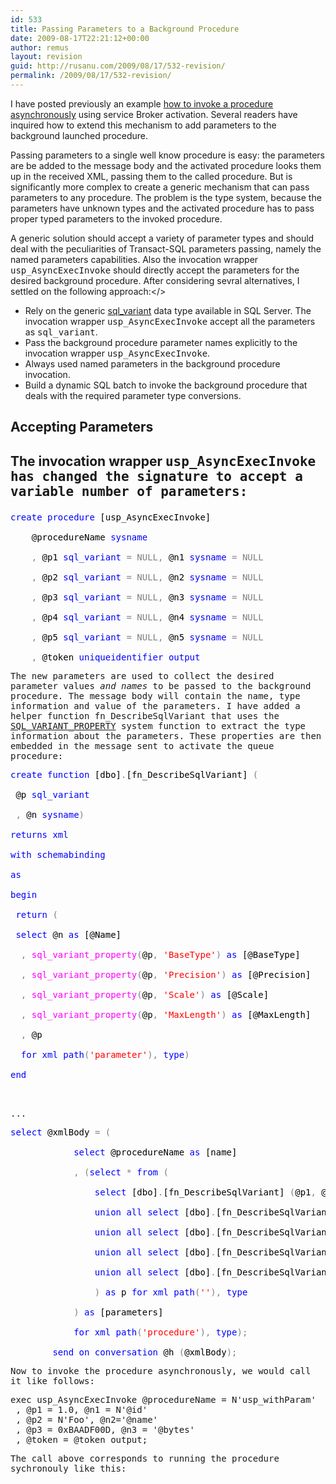 ```yaml
---
id: 533
title: Passing Parameters to a Background Procedure
date: 2009-08-17T22:21:12+00:00
author: remus
layout: revision
guid: http://rusanu.com/2009/08/17/532-revision/
permalink: /2009/08/17/532-revision/
---
```

I have posted previously an example [how to invoke a procedure asynchronously](http://rusanu.com/2009/08/05/asynchronous-procedure-execution) using service Broker activation. Several readers have inquired how to extend this mechanism to add parameters to the background launched procedure.

Passing parameters to a single well know procedure is easy: the parameters are be added to the message body and the activated procedure looks them up in the received XML, passing them to the called procedure. But is significantly more complex to create a generic mechanism that can pass parameters to any procedure. The problem is the type system, because the parameters have unknown types and the activated procedure has to pass proper typed parameters to the invoked procedure.

A generic solution should accept a variety of parameter types and should deal with the peculiarities of Transact-SQL parameters passing, namely the named parameters capabilities. Also the invocation wrapper <tt>usp_AsyncExecInvoke</tt> should directly accept the parameters for the desired background procedure. After considering sevral alternatives, I settled on the following approach:</>

  * Rely on the generic <a href="http://msdn.microsoft.com/en-us/library/ms173829.aspx" target="_blank">sql_variant</a> data type available in SQL Server. The invocation wrapper <tt>usp_AsyncExecInvoke</tt> accept all the parameters as <tt>sql_variant</tt>.
  * Pass the background procedure parameter names explicitly to the invocation wrapper <tt>usp_AsyncExecInvoke</tt>.
  * Always used named parameters in the background procedure invocation.
  * Build a dynamic SQL batch to invoke the background procedure that deals with the required parameter type conversions.

## Accepting Parameters  


## The invocation wrapper <tt>usp_AsyncExecInvoke<tt> has changed the signature to accept a variable number of parameters:</p> 

<pre>
<span style="color: Black"></span><span style="color:Blue">create procedure </span><span style="color:Black">[usp_AsyncExecInvoke]<br />
    @procedureName </span><span style="color:Blue">sysname<br />
    </span><span style="color:Gray">, </span><span style="color:Black">@p1 </span><span style="color:Blue">sql_variant </span><span style="color:Gray">= NULL, </span><span style="color:Black">@n1 </span><span style="color:Blue">sysname </span><span style="color:Gray">= NULL<br />
    , </span><span style="color:Black">@p2 </span><span style="color:Blue">sql_variant </span><span style="color:Gray">= NULL, </span><span style="color:Black">@n2 </span><span style="color:Blue">sysname </span><span style="color:Gray">= NULL<br />
    , </span><span style="color:Black">@p3 </span><span style="color:Blue">sql_variant </span><span style="color:Gray">= NULL, </span><span style="color:Black">@n3 </span><span style="color:Blue">sysname </span><span style="color:Gray">= NULL<br />
    , </span><span style="color:Black">@p4 </span><span style="color:Blue">sql_variant </span><span style="color:Gray">= NULL, </span><span style="color:Black">@n4 </span><span style="color:Blue">sysname </span><span style="color:Gray">= NULL<br />
    , </span><span style="color:Black">@p5 </span><span style="color:Blue">sql_variant </span><span style="color:Gray">= NULL, </span><span style="color:Black">@n5 </span><span style="color:Blue">sysname </span><span style="color:Gray">= NULL<br />
    , </span><span style="color:Black">@token </span><span style="color:Blue">uniqueidentifier output</span>
</pre>

<p>
  The new parameters are used to collect the desired parameter values <i>and names</i> to be passed to the background procedure. The message body will contain the name, type information and value of the parameters. I have added a helper function <tt>fn_DescribeSqlVariant</tt> that uses the <a href="http://msdn.microsoft.com/en-us/library/ms178550.aspx" target="_blank">SQL_VARIANT_PROPERTY</a> system function to extract the type information about the parameters. These properties are then embedded in the message sent to activate the queue procedure:
</p>

<pre>
<span style="color: Black"></span><span style="color:Blue">create function </span><span style="color:Black">[dbo]</span><span style="color:Gray">.</span><span style="color:Black">[fn_DescribeSqlVariant] </span><span style="color:Gray">(<br />
 </span><span style="color:Black">@p </span><span style="color:Blue">sql_variant<br />
 </span><span style="color:Gray">, </span><span style="color:Black">@n </span><span style="color:Blue">sysname</span><span style="color:Gray">)<br />
</span><span style="color:Blue">returns xml<br />
with schemabinding<br />
as<br />
begin<br />
 return </span><span style="color:Gray">(<br />
 </span><span style="color:Blue">select </span><span style="color:Black">@n </span><span style="color:Blue">as </span><span style="color:Black">[@Name]<br />
  </span><span style="color:Gray">, </span><span style="color:Fuchsia">sql_variant_property</span><span style="color:Gray">(</span><span style="color:Black">@p</span><span style="color:Gray">, </span><span style="color:Red">'BaseType'</span><span style="color:Gray">) </span><span style="color:Blue">as </span><span style="color:Black">[@BaseType]<br />
  </span><span style="color:Gray">, </span><span style="color:Fuchsia">sql_variant_property</span><span style="color:Gray">(</span><span style="color:Black">@p</span><span style="color:Gray">, </span><span style="color:Red">'Precision'</span><span style="color:Gray">) </span><span style="color:Blue">as </span><span style="color:Black">[@Precision]<br />
  </span><span style="color:Gray">, </span><span style="color:Fuchsia">sql_variant_property</span><span style="color:Gray">(</span><span style="color:Black">@p</span><span style="color:Gray">, </span><span style="color:Red">'Scale'</span><span style="color:Gray">) </span><span style="color:Blue">as </span><span style="color:Black">[@Scale]<br />
  </span><span style="color:Gray">, </span><span style="color:Fuchsia">sql_variant_property</span><span style="color:Gray">(</span><span style="color:Black">@p</span><span style="color:Gray">, </span><span style="color:Red">'MaxLength'</span><span style="color:Gray">) </span><span style="color:Blue">as </span><span style="color:Black">[@MaxLength]<br />
  </span><span style="color:Gray">, </span><span style="color:Black">@p<br />
  </span><span style="color:Blue">for xml path</span><span style="color:Gray">(</span><span style="color:Red">'parameter'</span><span style="color:Gray">), </span><span style="color:Blue">type</span><span style="color:Gray">)<br />
</span><span style="color:Blue">end<br />
</span>
</pre>

<p>
  ...
</p>

<pre>
<span style="color: Black"></span><span style="color:Blue">select </span><span style="color:Black">@xmlBody </span><span style="color:Gray">= (<br />
			</span><span style="color:Blue">select </span><span style="color:Black">@procedureName </span><span style="color:Blue">as </span><span style="color:Black">[name]<br />
			</span><span style="color:Gray">, (</span><span style="color:Blue">select </span><span style="color:Gray">* </span><span style="color:Blue">from </span><span style="color:Gray">(<br />
				</span><span style="color:Blue">select </span><span style="color:Black">[dbo]</span><span style="color:Gray">.</span><span style="color:Black">[fn_DescribeSqlVariant] </span><span style="color:Gray">(</span><span style="color:Black">@p1</span><span style="color:Gray">, </span><span style="color:Black">@n1</span><span style="color:Gray">) </span><span style="color:Blue">AS </span><span style="color:Black">[*] </span><span style="color:Blue">WHERE </span><span style="color:Black">@p1 </span><span style="color:Gray">IS NOT NULL<br />
				</span><span style="color:Blue">union all select </span><span style="color:Black">[dbo]</span><span style="color:Gray">.</span><span style="color:Black">[fn_DescribeSqlVariant] </span><span style="color:Gray">(</span><span style="color:Black">@p2</span><span style="color:Gray">, </span><span style="color:Black">@n2</span><span style="color:Gray">) </span><span style="color:Blue">AS </span><span style="color:Black">[*] </span><span style="color:Blue">WHERE </span><span style="color:Black">@p2 </span><span style="color:Gray">IS NOT NULL<br />
				</span><span style="color:Blue">union all select </span><span style="color:Black">[dbo]</span><span style="color:Gray">.</span><span style="color:Black">[fn_DescribeSqlVariant] </span><span style="color:Gray">(</span><span style="color:Black">@p3</span><span style="color:Gray">, </span><span style="color:Black">@n3</span><span style="color:Gray">) </span><span style="color:Blue">AS </span><span style="color:Black">[*] </span><span style="color:Blue">WHERE </span><span style="color:Black">@p3 </span><span style="color:Gray">IS NOT NULL<br />
				</span><span style="color:Blue">union all select </span><span style="color:Black">[dbo]</span><span style="color:Gray">.</span><span style="color:Black">[fn_DescribeSqlVariant] </span><span style="color:Gray">(</span><span style="color:Black">@p4</span><span style="color:Gray">, </span><span style="color:Black">@n4</span><span style="color:Gray">) </span><span style="color:Blue">AS </span><span style="color:Black">[*] </span><span style="color:Blue">WHERE </span><span style="color:Black">@p4 </span><span style="color:Gray">IS NOT NULL<br />
				</span><span style="color:Blue">union all select </span><span style="color:Black">[dbo]</span><span style="color:Gray">.</span><span style="color:Black">[fn_DescribeSqlVariant] </span><span style="color:Gray">(</span><span style="color:Black">@p5</span><span style="color:Gray">, </span><span style="color:Black">@n5</span><span style="color:Gray">) </span><span style="color:Blue">AS </span><span style="color:Black">[*] </span><span style="color:Blue">WHERE </span><span style="color:Black">@p5 </span><span style="color:Gray">IS NOT NULL<br />
				) </span><span style="color:Blue">as </span><span style="color:Black">p </span><span style="color:Blue">for xml path</span><span style="color:Gray">(</span><span style="color:Red">''</span><span style="color:Gray">), </span><span style="color:Blue">type<br />
            </span><span style="color:Gray">) </span><span style="color:Blue">as </span><span style="color:Black">[parameters]<br />
            </span><span style="color:Blue">for xml path</span><span style="color:Gray">(</span><span style="color:Red">'procedure'</span><span style="color:Gray">), </span><span style="color:Blue">type</span><span style="color:Gray">);<br />
        </span><span style="color:Blue">send on conversation </span><span style="color:Black">@h </span><span style="color:Gray">(</span><span style="color:Black">@xmlBody</span><span style="color:Gray">);</span>
</pre>

<p>
  Now to invoke the procedure asynchronously, we would call it like follows:
</p>

<pre>
exec usp_AsyncExecInvoke @procedureName = N'usp_withParam'
 , @p1 = 1.0, @n1 = N'@id'
 , @p2 = N'Foo', @n2='@name'
 , @p3 = 0xBAADF00D, @n3 = '@bytes'
 , @token = @token output;
</pre>

<p>
  The call above corresponds to running the procedure sychronouly like this:
</p>

<h2>
</h2>